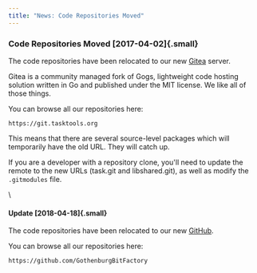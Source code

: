 ```yaml
---
title: "News: Code Repositories Moved"
---
```


### Code Repositories Moved [2017-04-02]{.small}

The code repositories have been relocated to our new
[Gitea](https://gitea.io/en-US/) server.

Gitea is a community managed fork of Gogs, lightweight code hosting solution
written in Go and published under the MIT license. We like all of those things.

You can browse all our repositories here:

    https://git.tasktools.org

This means that there are several source-level packages which will temporarily
have the old URL. They will catch up.

If you are a developer with a repository clone, you\'ll need to update the
remote to the new URLs (task.git and libshared.git), as well as modify the
`.gitmodules` file.

\

#### Update [2018-04-18]{.small}

The code repositories have been relocated to our new
[GitHub](https://github.com).

You can browse all our repositories here:

[](https://github.com/GothenburgBitFactory)

    https://github.com/GothenburgBitFactory
